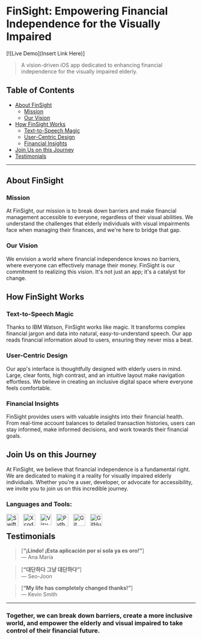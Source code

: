 # FinSight: Empowering Financial Independence for the Visually Impaired

[![Live Demo](Insert Link Here)]

> A vision-driven iOS app dedicated to enhancing financial independence for the visually impaired elderly.

## Table of Contents

- [About FinSight](#about-finsight)
  - [Mission](#mission)
  - [Our Vision](#our-vision)
- [How FinSight Works](#how-finsight-works)
  - [Text-to-Speech Magic](#text-to-speech-magic)
  - [User-Centric Design](#user-centric-design)
  - [Financial Insights](#financial-insights)
- [Join Us on this Journey](#join-us-on-this-journey)
- [Testimonials](#testimonials)

---

## About FinSight

### Mission

At FinSight, our mission is to break down barriers and make financial management accessible to everyone, regardless of their visual abilities. We understand the challenges that elderly individuals with visual impairments face when managing their finances, and we're here to bridge that gap.

### Our Vision

We envision a world where financial independence knows no barriers, where everyone can effectively manage their money. FinSight is our commitment to realizing this vision. It's not just an app; it's a catalyst for change.

## How FinSight Works

### Text-to-Speech Magic

Thanks to IBM Watson, FinSight works like magic. It transforms complex financial jargon and data into natural, easy-to-understand speech. Our app reads financial information aloud to users, ensuring they never miss a beat.

### User-Centric Design

Our app's interface is thoughtfully designed with elderly users in mind. Large, clear fonts, high contrast, and an intuitive layout make navigation effortless. We believe in creating an inclusive digital space where everyone feels comfortable.

### Financial Insights

FinSight provides users with valuable insights into their financial health. From real-time account balances to detailed transaction histories, users can stay informed, make informed decisions, and work towards their financial goals.

## Join Us on this Journey

At FinSight, we believe that financial independence is a fundamental right. We are dedicated to making it a reality for visually impaired elderly individuals. Whether you're a user, developer, or advocate for accessibility, we invite you to join us on this incredible journey.

### Languages and Tools:

<img align="left" alt="Swift" width="32px" src="https://cdn.jsdelivr.net/gh/devicons/devicon/icons/swift/swift-original.svg" style="padding-right:10px;" />
<img align="left" alt="Xcode" width="32px" src="https://cdn.jsdelivr.net/gh/devicons/devicon/icons/xcode/xcode-original.svg" style="padding-right:10px;" />
<img align="left" alt="Visual Studio Code" width="30px" src="https://cdn.jsdelivr.net/gh/devicons/devicon/icons/vscode/vscode-original.svg" style="padding-right:10px;" />
<img align="left" alt="Python" width="32px" img src="https://cdn.jsdelivr.net/gh/devicons/devicon/icons/python/python-original.svg" style="padding-right:10px;" />
<img align="left" alt="Git" width="32px" src="https://cdn.jsdelivr.net/gh/devicons/devicon/icons/git/git-original.svg" style="padding-right:10px;" />
<img align="left" alt="GitHub" width="32px" src="https://user-images.githubusercontent.com/3369400/139447912-e0f43f33-6d9f-45f8-be46-2df5bbc91289.png" style="padding-right:10px;" />

<br />


## Testimonials

> [**“¡Lindo! ¡Esta aplicación por sí sola ya es oro!”**] <br>
> — Ana Maria

> [**“대단하다 그냥 대단하다”**]<br>
> — Seo-Joon

> [**“My life has completely changed thanks!”**]<br>
> — Kevin Smith

---

### Together, we can break down barriers, create a more inclusive world, and empower the elderly and visual impaired to take control of their financial future.
